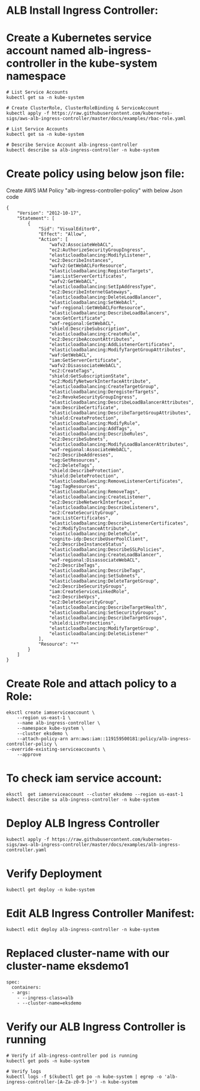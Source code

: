# ALB Install Ingress Controller:

# Create a Kubernetes service account named alb-ingress-controller in the kube-system namespace
	# List Service Accounts
	kubectl get sa -n kube-system
	
	# Create ClusterRole, ClusterRoleBinding & ServiceAccount
	kubectl apply -f https://raw.githubusercontent.com/kubernetes-sigs/aws-alb-ingress-controller/master/docs/examples/rbac-role.yaml
	
	# List Service Accounts
	kubectl get sa -n kube-system
  
	# Describe Service Account alb-ingress-controller 
	kubectl describe sa alb-ingress-controller -n kube-system
	
# Create policy using below json file:
Create AWS IAM Policy "alb-ingress-controller-policy" with below Json code

    {
        "Version": "2012-10-17",
        "Statement": [
            {
                "Sid": "VisualEditor0",
                "Effect": "Allow",
                "Action": [
                    "wafv2:AssociateWebACL",
                    "ec2:AuthorizeSecurityGroupIngress",
                    "elasticloadbalancing:ModifyListener",
                    "ec2:DescribeInstances",
                    "wafv2:GetWebACLForResource",
                    "elasticloadbalancing:RegisterTargets",
                    "iam:ListServerCertificates",
                    "wafv2:GetWebACL",
                    "elasticloadbalancing:SetIpAddressType",
                    "ec2:DescribeInternetGateways",
                    "elasticloadbalancing:DeleteLoadBalancer",
                    "elasticloadbalancing:SetWebAcl",
                    "waf-regional:GetWebACLForResource",
                    "elasticloadbalancing:DescribeLoadBalancers",
                    "acm:GetCertificate",
                    "waf-regional:GetWebACL",
                    "shield:DescribeSubscription",
                    "elasticloadbalancing:CreateRule",
                    "ec2:DescribeAccountAttributes",
                    "elasticloadbalancing:AddListenerCertificates",
                    "elasticloadbalancing:ModifyTargetGroupAttributes",
                    "waf:GetWebACL",
                    "iam:GetServerCertificate",
                    "wafv2:DisassociateWebACL",
                    "ec2:CreateTags",
                    "shield:GetSubscriptionState",
                    "ec2:ModifyNetworkInterfaceAttribute",
                    "elasticloadbalancing:CreateTargetGroup",
                    "elasticloadbalancing:DeregisterTargets",
                    "ec2:RevokeSecurityGroupIngress",
                    "elasticloadbalancing:DescribeLoadBalancerAttributes",
                    "acm:DescribeCertificate",
                    "elasticloadbalancing:DescribeTargetGroupAttributes",
                    "shield:CreateProtection",
                    "elasticloadbalancing:ModifyRule",
                    "elasticloadbalancing:AddTags",
                    "elasticloadbalancing:DescribeRules",
                    "ec2:DescribeSubnets",
                    "elasticloadbalancing:ModifyLoadBalancerAttributes",
                    "waf-regional:AssociateWebACL",
                    "ec2:DescribeAddresses",
                    "tag:GetResources",
                    "ec2:DeleteTags",
                    "shield:DescribeProtection",
                    "shield:DeleteProtection",
                    "elasticloadbalancing:RemoveListenerCertificates",
                    "tag:TagResources",
                    "elasticloadbalancing:RemoveTags",
                    "elasticloadbalancing:CreateListener",
                    "ec2:DescribeNetworkInterfaces",
                    "elasticloadbalancing:DescribeListeners",
                    "ec2:CreateSecurityGroup",
                    "acm:ListCertificates",
                    "elasticloadbalancing:DescribeListenerCertificates",
                    "ec2:ModifyInstanceAttribute",
                    "elasticloadbalancing:DeleteRule",
                    "cognito-idp:DescribeUserPoolClient",
                    "ec2:DescribeInstanceStatus",
                    "elasticloadbalancing:DescribeSSLPolicies",
                    "elasticloadbalancing:CreateLoadBalancer",
                    "waf-regional:DisassociateWebACL",
                    "ec2:DescribeTags",
                    "elasticloadbalancing:DescribeTags",
                    "elasticloadbalancing:SetSubnets",
                    "elasticloadbalancing:DeleteTargetGroup",
                    "ec2:DescribeSecurityGroups",
                    "iam:CreateServiceLinkedRole",
                    "ec2:DescribeVpcs",
                    "ec2:DeleteSecurityGroup",
                    "elasticloadbalancing:DescribeTargetHealth",
                    "elasticloadbalancing:SetSecurityGroups",
                    "elasticloadbalancing:DescribeTargetGroups",
                    "shield:ListProtections",
                    "elasticloadbalancing:ModifyTargetGroup",
                    "elasticloadbalancing:DeleteListener"
                ],
                "Resource": "*"
            }
        ]
    }
	
# Create Role and attach policy to a Role:
    eksctl create iamserviceaccount \
        --region us-east-1 \
        --name alb-ingress-controller \
        --namespace kube-system \
        --cluster eksdemo \
        --attach-policy-arn arn:aws:iam::119159500181:policy/alb-ingress-controller-policy \
	--override-existing-serviceaccounts \
        --approve
# To check iam service account:
	eksctl  get iamserviceaccount --cluster eksdemo --region us-east-1
	kubectl describe sa alb-ingress-controller -n kube-system
# Deploy ALB Ingress Controller
	kubectl apply -f https://raw.githubusercontent.com/kubernetes-sigs/aws-alb-ingress-controller/master/docs/examples/alb-ingress-controller.yaml
# Verify Deployment
	kubectl get deploy -n kube-system
# Edit ALB Ingress Controller Manifest:
	kubectl edit deploy alb-ingress-controller -n kube-system
# Replaced cluster-name with our cluster-name eksdemo1
    spec:
      containers:
      - args:
        - --ingress-class=alb
        - --cluster-name=eksdemo
# Verify our ALB Ingress Controller is running
	# Verify if alb-ingress-controller pod is running
	kubectl get pods -n kube-system
  
	# Verify logs
	kubectl logs -f $(kubectl get po -n kube-system | egrep -o 'alb-ingress-controller-[A-Za-z0-9-]+') -n kube-system
